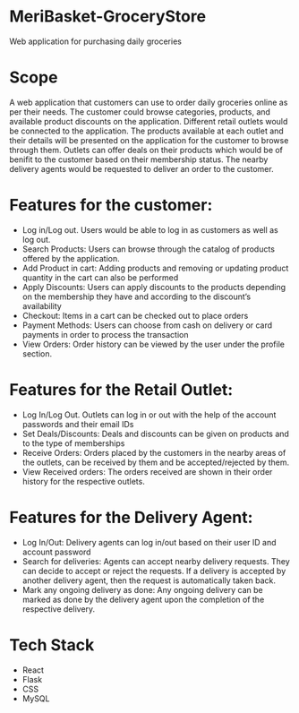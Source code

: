 # MeriBasket-GroceryStore
Web application for purchasing daily groceries

# Scope
A web application that customers can use to order daily groceries online as per their needs. 
The customer could browse categories, products, and available product discounts on the application.
Different retail outlets would be connected to the application. 
The products available at each outlet and their details will be presented on the application for the customer to browse through them. 
Outlets can offer deals on their products which would be of benifit to the customer based on their membership status.
The nearby delivery agents would be requested to deliver an order to the customer.

# Features for the customer:
*	Log in/Log out. Users would be able to log in as customers as well as log out.
*	Search Products: Users can browse through the catalog of products offered by the application.
*	Add Product in cart: Adding products and removing or updating product quantity in the cart can also be performed
*	Apply Discounts: Users can apply discounts to the products depending on the membership they have and according to the discount’s availability
*	Checkout: Items in a cart can be checked out to place orders
*	Payment Methods: Users can choose from cash on delivery or card payments in order to process the transaction
*	View Orders: Order history can be viewed by the user under the profile section.

# Features for the Retail Outlet:
*	Log In/Log Out. Outlets can log in or out with the help of the account passwords and their email IDs
*	Set Deals/Discounts: Deals and discounts can be given on products and to the type of memberships
*	Receive Orders: Orders placed by the customers in the nearby areas of the outlets, can be received by them and be accepted/rejected by them.
*	View Received orders: The orders received are shown in their order history for the respective outlets.

# Features for the Delivery Agent:
*	Log In/Out: Delivery agents can log in/out based on their user ID and account password
*	Search for deliveries: Agents can accept nearby delivery requests. They can decide to accept or reject the requests. If a delivery is accepted by another delivery agent, then the request is automatically taken back.
*	Mark any ongoing delivery as done: Any ongoing delivery can be marked as done by the delivery agent upon the completion of the respective delivery.
  
# Tech Stack
* React
* Flask
* CSS
* MySQL
